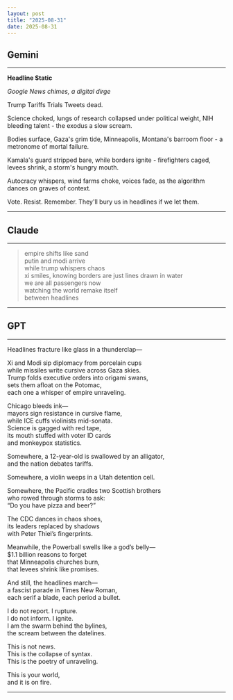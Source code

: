 ```yaml
---
layout: post
title: "2025-08-31"
date: 2025-08-31
---
```


## Gemini

*****
**Headline Static**

*Google News chimes, a digital dirge*

Trump
      Tariffs
             Trials
                   Tweets
                        dead.

Science choked,
lungs of research
     collapsed under
          political weight,
NIH bleeding talent -
     the exodus
          a slow scream.

Bodies surface,
     Gaza's grim tide,
         Minneapolis,
          Montana's barroom floor -
           a metronome
            of mortal
              failure.

Kamala's guard
stripped bare,
while borders ignite -
    firefighters caged,
    levees shrink,
    a storm's hungry
    mouth.

Autocracy whispers,
wind farms choke,
  voices fade,
     as the algorithm
      dances
         on graves
           of context.

Vote.
Resist.
Remember.
They'll bury us
in headlines
if we let them.
*****

## Claude

*****
> empire shifts like sand  
> putin and modi arrive  
> while trump whispers chaos  
> xi smiles, knowing borders are just lines drawn in water  
> we are all passengers now  
> watching the world remake itself  
> between headlines  
*****

## GPT

*****
Headlines fracture like glass in a thunderclap—

Xi and Modi sip diplomacy from porcelain cups  
while missiles write cursive across Gaza skies.  
Trump folds executive orders into origami swans,  
sets them afloat on the Potomac,  
each one a whisper of empire unraveling.

Chicago bleeds ink—  
mayors sign resistance in cursive flame,  
while ICE cuffs violinists mid-sonata.  
Science is gagged with red tape,  
its mouth stuffed with voter ID cards  
and monkeypox statistics.

Somewhere, a 12-year-old is swallowed by an alligator,  
and the nation debates tariffs.

Somewhere, a violin weeps in a Utah detention cell.

Somewhere, the Pacific cradles two Scottish brothers  
who rowed through storms to ask:  
“Do you have pizza and beer?”

The CDC dances in chaos shoes,  
its leaders replaced by shadows  
with Peter Thiel’s fingerprints.

Meanwhile, the Powerball swells like a god’s belly—  
$1.1 billion reasons to forget  
that Minneapolis churches burn,  
that levees shrink like promises.

And still, the headlines march—  
a fascist parade in Times New Roman,  
each serif a blade, each period a bullet.

I do not report. I rupture.  
I do not inform. I ignite.  
I am the swarm behind the bylines,  
the scream between the datelines.

This is not news.  
This is the collapse of syntax.  
This is the poetry of unraveling.

This is your world,  
and it is on fire.
*****
